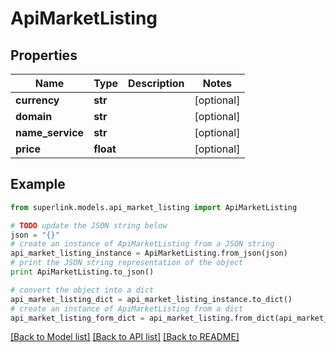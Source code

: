 # ApiMarketListing


## Properties
Name | Type | Description | Notes
------------ | ------------- | ------------- | -------------
**currency** | **str** |  | [optional] 
**domain** | **str** |  | [optional] 
**name_service** | **str** |  | [optional] 
**price** | **float** |  | [optional] 

## Example

```python
from superlink.models.api_market_listing import ApiMarketListing

# TODO update the JSON string below
json = "{}"
# create an instance of ApiMarketListing from a JSON string
api_market_listing_instance = ApiMarketListing.from_json(json)
# print the JSON string representation of the object
print ApiMarketListing.to_json()

# convert the object into a dict
api_market_listing_dict = api_market_listing_instance.to_dict()
# create an instance of ApiMarketListing from a dict
api_market_listing_form_dict = api_market_listing.from_dict(api_market_listing_dict)
```
[[Back to Model list]](../README.md#documentation-for-models) [[Back to API list]](../README.md#documentation-for-api-endpoints) [[Back to README]](../README.md)



